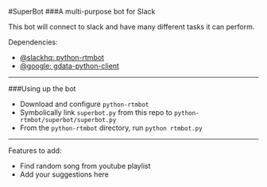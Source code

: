 #SuperBot
###A multi-purpose bot for Slack

This bot will connect to slack and have many different tasks it can perform.

Dependencies:

* [@slackhq: python-rtmbot](https://github.com/slackhq/python-rtmbot)
* [@google: gdata-python-client](https://github.com/google/gdata-python-client)

-----

###Using up the bot

* Download and configure `python-rtmbot`
* Symbolically link `superbot.py` from this repo to `python-rtmbot/superbot/superbot.py`
* From the `python-rtmbot` directory, run `python rtmbot.py`

-----

Features to add:

* Find random song from youtube playlist
* Add your suggestions here
